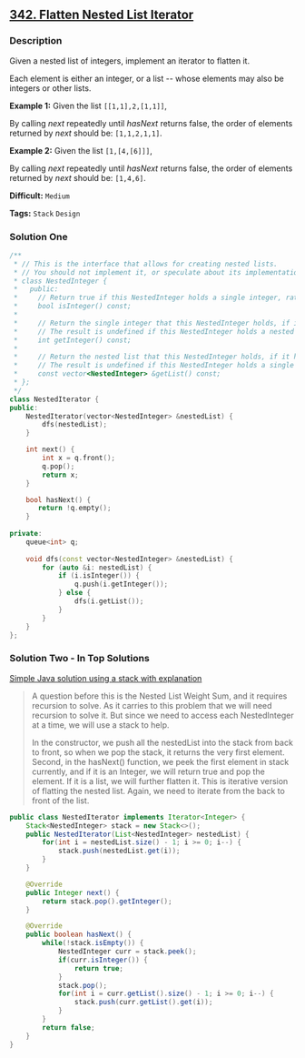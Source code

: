 ## [342. Flatten Nested List Iterator](https://leetcode.com/problems/flatten-nested-list-iterator/description/)

### Description

Given a nested list of integers, implement an iterator to flatten it.

Each element is either an integer, or a list -- whose elements may also be integers or other lists.

**Example 1:**
Given the list `[[1,1],2,[1,1]]`,

By calling *next* repeatedly until *hasNext* returns false, the order of elements returned by *next* should be: `[1,1,2,1,1]`.

**Example 2:**
Given the list `[1,[4,[6]]]`,

By calling *next* repeatedly until *hasNext* returns false, the order of elements returned by *next* should be: `[1,4,6]`.



**Difficult:** `Medium`

**Tags:** `Stack` `Design`



### Solution One

```c++
/**
 * // This is the interface that allows for creating nested lists.
 * // You should not implement it, or speculate about its implementation
 * class NestedInteger {
 *   public:
 *     // Return true if this NestedInteger holds a single integer, rather than a nested list.
 *     bool isInteger() const;
 *
 *     // Return the single integer that this NestedInteger holds, if it holds a single integer
 *     // The result is undefined if this NestedInteger holds a nested list
 *     int getInteger() const;
 *
 *     // Return the nested list that this NestedInteger holds, if it holds a nested list
 *     // The result is undefined if this NestedInteger holds a single integer
 *     const vector<NestedInteger> &getList() const;
 * };
 */
class NestedIterator {
public:
    NestedIterator(vector<NestedInteger> &nestedList) {
        dfs(nestedList);
    }

    int next() {
        int x = q.front();
        q.pop();
        return x;
    }

    bool hasNext() {
       return !q.empty(); 
    }
    
private:
    queue<int> q;
    
    void dfs(const vector<NestedInteger> &nestedList) {
        for (auto &i: nestedList) {
            if (i.isInteger()) {
                q.push(i.getInteger());
            } else {
                dfs(i.getList());
            }
        }
    } 
};
```



### Solution Two - In Top Solutions

[Simple Java solution using a stack with explanation](https://discuss.leetcode.com/topic/42042/simple-java-solution-using-a-stack-with-explanation)

> A question before this is the Nested List Weight Sum, and it requires recursion to solve. As it carries to this problem that we will need recursion to solve it. But since we need to access each NestedInteger at a time, we will use a stack to help.
>
> In the constructor, we push all the nestedList into the stack from back to front, so when we pop the stack, it returns the very first element. Second, in the hasNext() function, we peek the first element in stack currently, and if it is an Integer, we will return true and pop the element. If it is a list, we will further flatten it. This is iterative version of flatting the nested list. Again, we need to iterate from the back to front of the list.

```java
public class NestedIterator implements Iterator<Integer> {
    Stack<NestedInteger> stack = new Stack<>();
    public NestedIterator(List<NestedInteger> nestedList) {
        for(int i = nestedList.size() - 1; i >= 0; i--) {
            stack.push(nestedList.get(i));
        }
    }

    @Override
    public Integer next() {
        return stack.pop().getInteger();
    }

    @Override
    public boolean hasNext() {
        while(!stack.isEmpty()) {
            NestedInteger curr = stack.peek();
            if(curr.isInteger()) {
                return true;
            }
            stack.pop();
            for(int i = curr.getList().size() - 1; i >= 0; i--) {
                stack.push(curr.getList().get(i));
            }
        }
        return false;
    }
}
```



